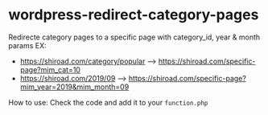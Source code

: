# wordpress-redirect-category-pages
Redirecte category pages to a specific page with category_id, year & month params
EX: 
- https://shiroad.com/category/popular --> https://shiroad.com/specific-page?mim_cat=10
- https://shiroad.com/2019/09 --> https://shiroad.com/specific-page?mim_year=2019&mim_month=09

How to use: Check the code and add it to your `function.php`
